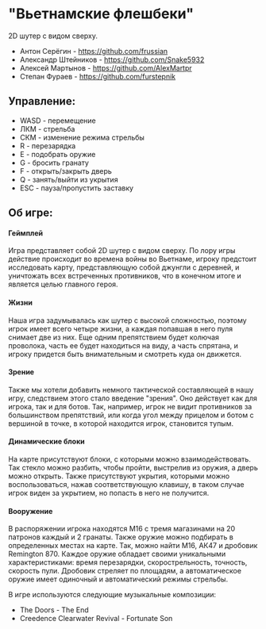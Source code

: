 # "Вьетнамские флешбеки"

2D шутер с видом сверху.

* Антон Серёгин - https://github.com/frussian
* Александр Штейников - https://github.com/Snake5932
* Алексей Мартынов - https://github.com/AlexMartpr
* Степан Фураев - https://github.com/furstepnik

## Управление:
- WASD - перемещение
- ЛКМ - стрельба
- СКМ - изменение режима стрельбы
- R - перезарядка
- E - подобрать оружие
- G - бросить гранату
- F - открыть/закрыть дверь
- Q - занять/выйти из укрытия
- ESC - пауза/пропустить заставку

## Об игре:
#### Геймплей
Игра представляет собой 2D шутер с видом сверху. По лору игры действие происходит во времена войны во Вьетнаме,
игроку предстоит исследовать карту, представляющую собой джунгли с деревней, и уничтожать всех встреченных противников,
что в конечном итоге и является целью главного героя.

#### Жизни
Наша игра задумывалась как шутер с высокой сложностью, поэтому игрок имеет всего четыре жизни, а каждая попавшая в него пуля
снимает две из них. Еще одним препятствием будет колючая проволока, часть ее будет находиться на виду, а часть спрятана, и игроку
придется быть внимательным и смотреть куда он движется.

#### Зрение
Также мы хотели добавить немного тактической составляющей в нашу игру, следствием этого стало введение "зрения".
Оно действует как для игрока, так и для ботов. Так, например, игрок не видит противников за большинством препятствий, или когда
угол между прицелом и ботом с вершиной в точке, в которой находится игрок, становится тупым.

#### Динамические блоки
На карте присутствуют блоки, с которыми можно взаимодействовать.
Так стекло можно разбить, чтобы пройти, выстрелив из оружия, а дверь можно открыть.
Также присутствуют укрытия, которыми можно воспользоваться, нажав соответствующую клавишу, в таком случае игрок виден за укрытием,
но попасть в него не получится.

#### Вооружение
В распоряжении игрока находятся М16 с тремя магазинами на 20 патронов каждый и 2 гранаты. Также оружие можно подбирать в определенных
местах на карте. Так, можно найти М16, АК47 и дробовик Remington 870. Каждое оружие обладает
своими уникальными характеристиками: время перезарядки, скорострельность, точность, скорость пули. Дробовик стреляет по площадям,
а автоматическое оружие имеет одиночный и автоматический режимы стрельбы.

В игре используются следующие музыкальные композиции:
- The Doors - The End
- Creedence Clearwater Revival - Fortunate Son
